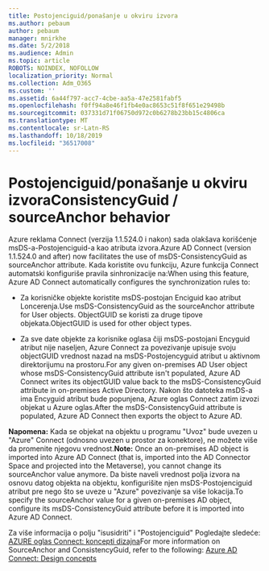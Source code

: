 ```yaml
---
title: Postojenciguid/ponašanje u okviru izvora
ms.author: pebaum
author: pebaum
manager: mnirkhe
ms.date: 5/2/2018
ms.audience: Admin
ms.topic: article
ROBOTS: NOINDEX, NOFOLLOW
localization_priority: Normal
ms.collection: Adm_O365
ms.custom: ''
ms.assetid: 6a44f797-acc7-4cbe-aa5a-47e2581fabf5
ms.openlocfilehash: f0ff94a8e46f1fb4e0ac8653c51f8f651e29498b
ms.sourcegitcommit: 037331d71f06750d972c0b6278b23bb15c4806ca
ms.translationtype: MT
ms.contentlocale: sr-Latn-RS
ms.lasthandoff: 10/18/2019
ms.locfileid: "36517008"
---
```

# <a name="consistencyguid--sourceanchor-behavior"></a><span data-ttu-id="1790e-102">Postojenciguid/ponašanje u okviru izvora</span><span class="sxs-lookup"><span data-stu-id="1790e-102">ConsistencyGuid / sourceAnchor behavior</span></span>

<span data-ttu-id="1790e-103">Azure reklama Connect (verzija 1.1.524.0 i nakon) sada olakšava korišćenje msDS-a-Postojenciguid-a kao atributa izvora.</span><span class="sxs-lookup"><span data-stu-id="1790e-103">Azure AD Connect (version 1.1.524.0 and after) now facilitates the use of msDS-ConsistencyGuid as sourceAnchor attribute.</span></span> <span data-ttu-id="1790e-104">Kada koristite ovu funkciju, Azure funkcija Connect automatski konfiguriše pravila sinhronizacije na:</span><span class="sxs-lookup"><span data-stu-id="1790e-104">When using this feature, Azure AD Connect automatically configures the synchronization rules to:</span></span>
  
- <span data-ttu-id="1790e-105">Za korisničke objekte koristite msDS-postojan Enciguid kao atribut Loncerenja.</span><span class="sxs-lookup"><span data-stu-id="1790e-105">Use msDS-ConsistencyGuid as the sourceAnchor attribute for User objects.</span></span> <span data-ttu-id="1790e-106">ObjectGUID se koristi za druge tipove objekata.</span><span class="sxs-lookup"><span data-stu-id="1790e-106">ObjectGUID is used for other object types.</span></span>
    
- <span data-ttu-id="1790e-107">Za sve date objekte za korisnike oglasa čiji msDS-postojani Encyguid atribut nije naseljen, Azure Connect za povezivanje upisuje svoju objectGUID vrednost nazad na msDS-Postojencyguid atribut u aktivnom direktorijumu na prostoru.</span><span class="sxs-lookup"><span data-stu-id="1790e-107">For any given on-premises AD User object whose msDS-ConsistencyGuid attribute isn't populated, Azure AD Connect writes its objectGUID value back to the msDS-ConsistencyGuid attribute in on-premises Active Directory.</span></span> <span data-ttu-id="1790e-108">Nakon što datoteka msDS-a ima Encyguid atribut bude popunjena, Azure oglas Connect zatim izvozi objekat u Azure oglas.</span><span class="sxs-lookup"><span data-stu-id="1790e-108">After the msDS-ConsistencyGuid attribute is populated, Azure AD Connect then exports the object to Azure AD.</span></span>
    
 <span data-ttu-id="1790e-109">**Napomena:** Kada se objekat na objektu u programu "Uvoz" bude uvezen u "Azure" Connect (odnosno uvezen u prostor za konektore), ne možete više da promenite njegovu vrednost.</span><span class="sxs-lookup"><span data-stu-id="1790e-109">**Note:** Once an on-premises AD object is imported into Azure AD Connect (that is, imported into the AD Connector Space and projected into the Metaverse), you cannot change its sourceAnchor value anymore.</span></span> <span data-ttu-id="1790e-110">Da biste naveli vrednost polja izvora na osnovu datog objekta na objektu, konfigurišite njen msDS-Postojenciguid atribut pre nego što se uveze u "Azure" povezivanje sa više lokacija.</span><span class="sxs-lookup"><span data-stu-id="1790e-110">To specify the sourceAnchor value for a given on-premises AD object, configure its msDS-ConsistencyGuid attribute before it is imported into Azure AD Connect.</span></span> 
  
<span data-ttu-id="1790e-111">Za više informacija o polju "isusidriti" i "Postojenciguid" Pogledajte sledeće: [AZURE oglas Connect: koncepti dizajna](https://docs.microsoft.com/azure/active-directory/connect/active-directory-aadconnect-design-concepts)</span><span class="sxs-lookup"><span data-stu-id="1790e-111">For more information on SourceAnchor and ConsistencyGuid, refer to the following: [Azure AD Connect: Design concepts](https://docs.microsoft.com/azure/active-directory/connect/active-directory-aadconnect-design-concepts)</span></span>
  


